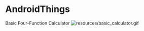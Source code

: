 # AndroidThings
Basic Four-Function Calculator
![resources/basic_calculator.gif](https://github.com/hsilvaga/AndroidThings/tree/main/resources/basic_calculator.gif)

